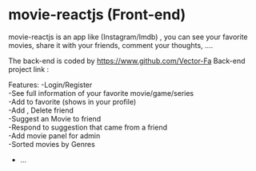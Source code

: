 # movie-reactjs (Front-end)
movie-reactjs is an app like (Instagram/Imdb) , you can see your favorite movies, share it with your friends, comment your thoughts, ....

The back-end is coded by https://www.github.com/Vector-Fa
Back-end project link : 

Features: 
-Login/Register <br/>
-See full information of your favorite movie/game/series <br/>
-Add to favorite (shows in your profile) <br/>
-Add , Delete friend <br/>
-Suggest an Movie to friend <br/>
-Respond to suggestion that came from a friend  <br/>
-Add movie panel for admin <br/>
-Sorted movies by Genres  <br/>
- ...

